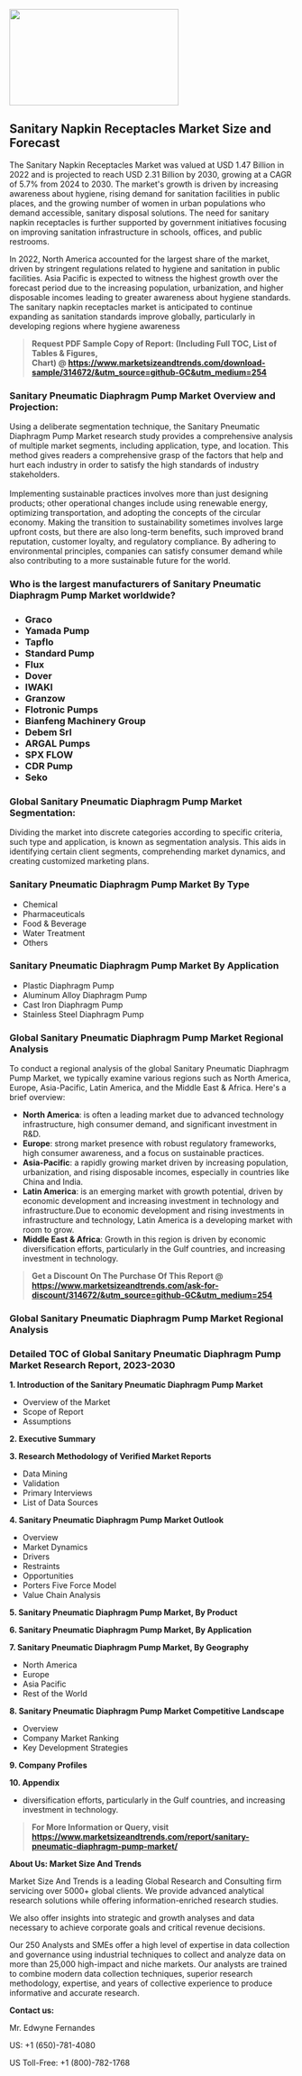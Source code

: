<p><img class="alignnone size-medium wp-image-20088" src="https://ffe5etoiles.com/wp-content/uploads/2024/12/MST1-300x171.png" alt="" width="300" height="171" /></p><h2>Sanitary Napkin Receptacles Market Size and Forecast</h2><p>The Sanitary Napkin Receptacles Market was valued at USD 1.47 Billion in 2022 and is projected to reach USD 2.31 Billion by 2030, growing at a CAGR of 5.7% from 2024 to 2030. The market's growth is driven by increasing awareness about hygiene, rising demand for sanitation facilities in public places, and the growing number of women in urban populations who demand accessible, sanitary disposal solutions. The need for sanitary napkin receptacles is further supported by government initiatives focusing on improving sanitation infrastructure in schools, offices, and public restrooms.</p><p>In 2022, North America accounted for the largest share of the market, driven by stringent regulations related to hygiene and sanitation in public facilities. Asia Pacific is expected to witness the highest growth over the forecast period due to the increasing population, urbanization, and higher disposable incomes leading to greater awareness about hygiene standards. The sanitary napkin receptacles market is anticipated to continue expanding as sanitation standards improve globally, particularly in developing regions where hygiene awareness</p><blockquote id="" class=""><strong>Request PDF Sample Copy of Report: (Including Full TOC, List of Tables &amp; Figures, Chart)&nbsp;@&nbsp;<strong><a href="https://www.marketsizeandtrends.com/download-sample/314672/&utm_source=github-GC&utm_medium=254" target="_blank">https://www.marketsizeandtrends.com/download-sample/314672/&utm_source=github-GC&utm_medium=254</a></strong></strong></blockquote><h3 id="" class="">Sanitary Pneumatic Diaphragm Pump Market&nbsp;Overview and Projection:</h3><p id="" class="">Using a deliberate segmentation technique, the Sanitary Pneumatic Diaphragm Pump Market research study provides a comprehensive analysis of multiple market segments, including application, type, and location. This method gives readers a comprehensive grasp of the factors that help and hurt each industry in order to satisfy the high standards of industry stakeholders. <br /> <br />Implementing sustainable practices involves more than just designing products; other operational changes include using renewable energy, optimizing transportation, and adopting the concepts of the circular economy. Making the transition to sustainability sometimes involves large upfront costs, but there are also long-term benefits, such improved brand reputation, customer loyalty, and regulatory compliance. By adhering to environmental principles, companies can satisfy consumer demand while also contributing to a more sustainable future for the world.</p><h3 id="" class="">Who is the largest manufacturers of&nbsp;Sanitary Pneumatic Diaphragm Pump Market worldwide?</h3><h3 class=""><p><ul><li>Graco </li><li> Yamada Pump </li><li> Tapflo </li><li> Standard Pump </li><li> Flux </li><li> Dover </li><li> IWAKI </li><li> Granzow </li><li> Flotronic Pumps </li><li> Bianfeng Machinery Group </li><li> Debem Srl </li><li> ARGAL Pumps </li><li> SPX FLOW </li><li> CDR Pump </li><li> Seko</li></ul></p></h3><h3 id="" class="">Global&nbsp;Sanitary Pneumatic Diaphragm Pump Market Segmentation:</h3><p id="" class="">Dividing the market into discrete categories according to specific criteria, such type and application, is known as segmentation analysis. This aids in identifying certain client segments, comprehending market dynamics, and creating customized marketing plans.</p><h3 id="" class="">Sanitary Pneumatic Diaphragm Pump Market&nbsp;By Type</h3><p><p><ul><li>Chemical</li><li> Pharmaceuticals</li><li> Food & Beverage</li><li> Water Treatment</li><li> Others</p></li></ul></p></p><h3 id="" class="">Sanitary Pneumatic Diaphragm Pump Market&nbsp;By Application</h3><p class=""><p><ul><li>Plastic Diaphragm Pump</li><li> Aluminum Alloy Diaphragm Pump</li><li> Cast Iron Diaphragm Pump</li><li> Stainless Steel Diaphragm Pump</li></ul></p></p><h3 id="" class="">Global Sanitary Pneumatic Diaphragm Pump Market Regional Analysis</h3><p id="" class="">To conduct a regional analysis of the global Sanitary Pneumatic Diaphragm Pump Market, we typically examine various regions such as North America, Europe, Asia-Pacific, Latin America, and the Middle East &amp; Africa. Here's a brief overview:</p><ul><li><strong>North America</strong>: is often a leading market due to advanced technology infrastructure, high consumer demand, and significant investment in R&amp;D.</li><li><strong>Europe</strong>: strong market presence with robust regulatory frameworks, high consumer awareness, and a focus on sustainable practices.</li><li><strong>Asia-Pacific</strong>: a rapidly growing market driven by increasing population, urbanization, and rising disposable incomes, especially in countries like China and India.</li><li><strong>Latin America</strong>: is an emerging market with growth potential, driven by economic development and increasing investment in technology and infrastructure.Due to economic development and rising investments in infrastructure and technology, Latin America is a developing market with room to grow.</li><li><strong>Middle East &amp; Africa</strong>: Growth in this region is driven by economic diversification efforts, particularly in the Gulf countries, and increasing investment in technology.</li></ul><blockquote id="" class=""><strong>Get a Discount On The Purchase Of This Report @ <strong><a href="https://www.marketsizeandtrends.com/ask-for-discount/314672/&utm_source=github-GC&utm_medium=254" target="_blank">https://www.marketsizeandtrends.com/ask-for-discount/314672/&utm_source=github-GC&utm_medium=254</a></strong></strong></blockquote><h3 id="" class="">Global Sanitary Pneumatic Diaphragm Pump Market Regional Analysis</h3><h3 id="" class="">Detailed TOC of Global Sanitary Pneumatic Diaphragm Pump Market Research Report, 2023-2030</h3><p id="" class=""><strong>1. Introduction of the Sanitary Pneumatic Diaphragm Pump Market</strong></p><ul><li>Overview of the Market</li><li>Scope of Report</li><li>Assumptions</li></ul><p id="" class=""><strong>2. Executive Summary</strong></p><p id="" class=""><strong>3. Research Methodology of Verified Market Reports</strong></p><ul><li>Data Mining</li><li>Validation</li><li>Primary Interviews</li><li>List of Data Sources</li></ul><p id="" class=""><strong>4. Sanitary Pneumatic Diaphragm Pump Market Outlook</strong></p><ul><li>Overview</li><li>Market Dynamics</li><li>Drivers</li><li>Restraints</li><li>Opportunities</li><li>Porters Five Force Model</li><li>Value Chain Analysis</li></ul><p id="" class=""><strong>5. Sanitary Pneumatic Diaphragm Pump Market, By Product</strong></p><p id="" class=""><strong>6. Sanitary Pneumatic Diaphragm Pump Market, By Application</strong></p><p id="" class=""><strong>7. Sanitary Pneumatic Diaphragm Pump Market, By Geography</strong></p><ul><li>North America</li><li>Europe</li><li>Asia Pacific</li><li>Rest of the World</li></ul><p id="" class=""><strong>8. Sanitary Pneumatic Diaphragm Pump Market Competitive Landscape</strong></p><ul><li>Overview</li><li>Company Market Ranking</li><li>Key Development Strategies</li></ul><p id="" class=""><strong>9. Company Profiles</strong></p><p id="" class=""><strong>10. Appendix</strong></p><ul><li>diversification efforts, particularly in the Gulf countries, and increasing investment in technology.</li></ul><blockquote id="" class=""><strong>For More Information or Query, visit <strong><strong><a href="https://www.marketsizeandtrends.com/report/sanitary-pneumatic-diaphragm-pump-market/" target="_blank">https://www.marketsizeandtrends.com/report/sanitary-pneumatic-diaphragm-pump-market/</a></strong></strong></strong></blockquote><p id="" class=""><strong>About Us: Market Size And Trends</strong></p><p id="" class="">Market Size And Trends is a leading Global Research and Consulting firm servicing over 5000+ global clients. We provide advanced analytical research solutions while offering information-enriched research studies.</p><p id="" class="">We also offer insights into strategic and growth analyses and data necessary to achieve corporate goals and critical revenue decisions.</p><p id="" class="">Our 250 Analysts and SMEs offer a high level of expertise in data collection and governance using industrial techniques to collect and analyze data on more than 25,000 high-impact and niche markets. Our analysts are trained to combine modern data collection techniques, superior research methodology, expertise, and years of collective experience to produce informative and accurate research.</p><p id="" class=""><strong>Contact us:</strong></p><p id="" class="">Mr. Edwyne Fernandes</p><p id="" class="">US: +1 (650)-781-4080</p><p id="" class="">US Toll-Free: +1 (800)-782-1768</p>
